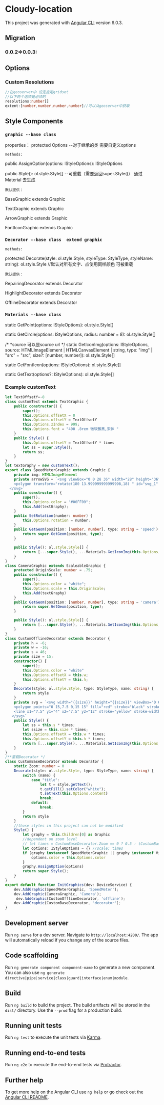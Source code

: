 # Cloudy-location

This project was generated with [Angular CLI](https://github.com/angular/angular-cli) version 6.0.3.
## Migration
### 0.0.2=>0.0.3:

## Options
### Custom Resolutions
``` ts
//在geoserver中 设定自定gridset
//以下两个选项是必须的
resolutions:number[]
extent:[number,number,number,number]//可以从geoserver中获取
```

## Style Components
### `graphic --base class`
properties：
protected Options --对于继承的类 需要自定义options

`methods:`

public AssignOption(options: IStyleOptions): IStyleOptions

public Style(): ol.style.Style[]  --可重载（需要返回super.Style()） 通过 Material 去生成

`默认提供：`

BaseGraphic extends Graphic

TextGraphic extends Graphic

ArrowGraphic extends Graphic

FontIconGraphic extends Graphic


### `Decorator --base class  extend graphic`

`methods:`

protected Decorate(style: ol.style.Style, styleType: StyleType, styleName: string): ol.style.Style //默认对所有文字、点使用同样颜色 可被重载


`默认提供：`

RepairingDecorator extends Decorator

HighlightDecorator extends Decorator

OfflineDecorator extends Decorator 


### `Materials --base class`
static GetPoint(options: IStyleOptions): ol.style.Style[]

static GetCircle(options: IStyleOptions, radius: number = 8): ol.style.Style[] 

/*
*source 可以是source url
*/
static GetIconImg(options: IStyleOptions, source: HTMLImageElement | HTMLCanvasElement | string, type: "img" | "src" = "src", size?: [number, number]): ol.style.Style[]

static GetFontIcon(options: IStyleOptions): ol.style.Style[]

static GetText(options?: IStyleOptions): ol.style.Style[]

### Example customText
``` ts
let TextOffsetY=-8
class customText extends TextGraphic {
    public constructor() {
        super();
        this.Options.offsetX = 0
        this.Options.offsetY = TextOffsetY
        this.Options.zIndex = 999;
        this.Options.font = "400 .8rem 微软雅黑,宋体 "
    }
    public Style() {
        this.Options.offsetY = TextOffsetY * times
        let ss = super.Style();
        return ss;
    }
}
let textGraphy = new customText();
export class SpeedMeterGraphic extends Graphic {
    private img: HTMLImageElement
    private arrowSVG = `<svg viewBox="0 0 28 36" width="28" height="36" xmlns="http://www.w3.org/2000/svg" class="svg-inline--fa fa-location-arrow fa-w-16">
    <polygon transform="rotate(180 13.999999999999998,18) " id="svg_1" points="0 0,14 36,28 0,14 10" fill="{{svgColor}}"/>
  </svg>`
    public constructor() {
        super();
        this.Options.color = "#00FF00";
        this.Add(textGraphy);
    }
    public SetRotation(number: number) {
        this.Options.rotation = number;
    }
    public GetGeom(position: [number, number], type: string = 'speed'): ol.Feature {
        return super.GetGeom(position, type);
    }

    public Style(): ol.style.Style[] {
        return [...super.Style(), ...Materials.GetIconImg(this.Options, 'data:image/svg+xml,' + escape(this.arrowSVG.replace("{{svgColor}}", this.Options.color)))];
    }
}
class CameraGraphic extends ScaleableGraphic {
    protected OriginScale: number = .75;
    public constructor() {
        super();
        this.Options.color = "white";
        this.Options.scale = this.OriginScale;
        this.Add(textGraphy)
    }
    public GetGeom(position: [number, number], type: string = 'camera'): ol.Feature {
        return super.GetGeom(position, type);
    }

    public Style(): ol.style.Style[] {
        return [...super.Style(), ...Materials.GetIconImg(this.Options, environment.camera)];
    }
}
class CustomOfflineDecorator extends Decorator {
    private h = -6;
    private w = -16;
    private s = 46;
    private size = 15;
    constructor() {
        super();
        this.Options.color = "white"
        this.Options.offsetX = this.w;
        this.Options.offsetY = this.h;
    }
    Decorate(style: ol.style.Style, type: StyleType, name: string) {
        return style
    }
    private svg = `<svg width="{{size}}" height="{{size}}" viewBox="0 0 15 15"  xmlns="http://www.w3.org/2000/svg" class="svg-inline--fa fa-location-arrow fa-w-16">
    <polygon points="0 15,7.5 0,15 15" fill="red" stroke="black" stroke-width="2" />
    <line x1="7.5" y1="4" x2="7.5" y2="12" stroke="yellow" stroke-width="2" />
   </svg>`
    public Style() {
        let ss = this.s * times;
        let ssize = this.size * times;
        this.Options.offsetX = this.w * times;
        this.Options.offsetY = this.h * times;
        return [...super.Style(), ...Materials.GetIconImg(this.Options, `data:image/svg+xml,${escape(this.svg.replace('{{size}}', ssize.toString()))}`, "src", [ss, ss])]
    }
}
/**重载Decorator */
class CustomBaseDecorator extends Decorator {
    static Zoom: number = 0
    Decorate(style: ol.style.Style, type: StyleType, name: string) {
        switch (name) {
            case "title":
                let t = style.getText();
                t.getFill().setColor("white");
                t.setText(this.Options.content)
                break;
            default:
                break;
        }
        return style
    }
    //those styles in this project can not be modified
    Style() {
        let graphy = this.Children[0] as Graphic
        //dependent on zoom level
        // let times = CustomBaseDecorator.Zoom == 0 ? 0.5 : (CustomBaseDecorator.Zoom == 1 ? 0.7 : 1)
        let options: IStyleOptions = {} //scale: times
        if (graphy instanceof SpeedMeterGraphic || graphy instanceof VisibilityMeterGraphic) {
            options.color = this.Options.color
        }
        graphy.AssignOption(options)
        return super.Style();
    }
}
export default function InitGraphics(dev: DeviceService) {
    dev.AddGraphic(SpeedMeterGraphic, 'SpeedMeter');
    dev.AddGraphic(CameraGraphic, 'Camera');
     dev.AddGraphic(CustomOfflineDecorator, 'offline');
    dev.AddGraphic(CustomBaseDecorator, 'decorator');
}
```

## Development server

Run `ng serve` for a dev server. Navigate to `http://localhost:4200/`. The app will automatically reload if you change any of the source files.

## Code scaffolding

Run `ng generate component component-name` to generate a new component. You can also use `ng generate directive|pipe|service|class|guard|interface|enum|module`.

## Build

Run `ng build` to build the project. The build artifacts will be stored in the `dist/` directory. Use the `--prod` flag for a production build.

## Running unit tests

Run `ng test` to execute the unit tests via [Karma](https://karma-runner.github.io).

## Running end-to-end tests

Run `ng e2e` to execute the end-to-end tests via [Protractor](http://www.protractortest.org/).

## Further help

To get more help on the Angular CLI use `ng help` or go check out the [Angular CLI README](https://github.com/angular/angular-cli/blob/master/README.md).
